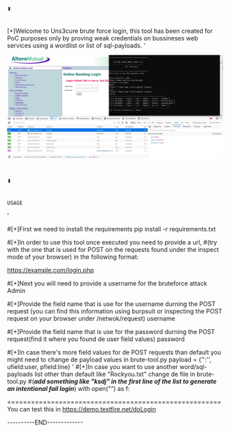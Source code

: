 '
============================================================================================
[+]Welcome to Uns3cure brute force login, this tool has been created for PoC purposes only 
by proving weak credentials on bussineses web services using a wordlist or list of sql-payloads.
'

![HOWTO](https://github.com/jdmg412/Uns3cure-Tools/blob/main/brute-tool/howto-BruteTool.JPG?raw=true)

'
===============
    USAGE
'

#[+]First we need to install the requirements
pip install -r requirements.txt 

#[+]In order to use this tool once executed you need to provide a url, 
#(try with the one that is used for POST on the requests found under the inspect mode of your browser) in the following format:

https://example.com/login.php

#[+]Next you will need to provide a username for the bruteforce attack
Admin

#[+]Provide the field name that is use for the username durning the POST request
(you can find this information using burpsuit or inspecting the POST request on your browser under /netwok/request)
username

#[+]Provide the field name that is use for the password durning the POST request(find it where you found de user field values)
password

#[+]In case there's more field values for de POST requests than default you might need to change de payload values in brute-tool.py
payload = {'<field>':'<value>', ufield:user, pfield:line}
'
#[+]In case you want to use another word/sql-payloads list other than default like "Rockyou.txt" change de file in brute-tool.py 
#(***add something like "ksdj" in the first line of the list to generate an intentional fail login***)
with open("<file-path>") as f:


======================================================
You can test this in https://demo.testfire.net/doLogin


----------END-------------

